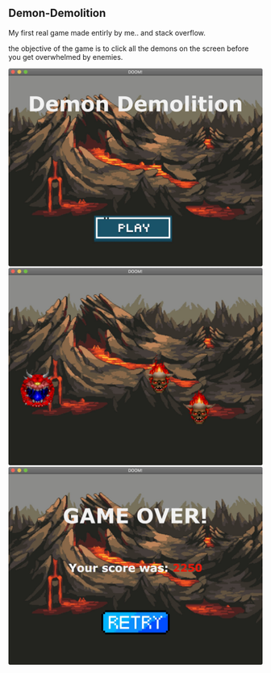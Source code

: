 ## Demon-Demolition
My first real game made entirly by me.. and stack overflow.

the objective of the game is to click all the demons on the screen before you get overwhelmed by enemies.

![](Images/start-screen.jpg)
![](Images/gameplay.jpg)
![](Images/game-over.jpg)
